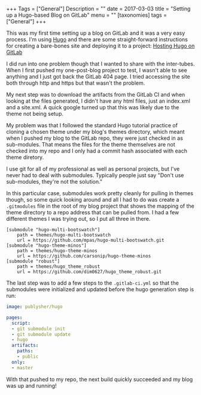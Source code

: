 +++
Tags = ["General"]
Description = ""
date = 2017-03-03
title = "Setting up a Hugo-based Blog on GitLab"
menu = ""
[taxonomies]
tags = ["General"]
+++

This was my first time setting up a blog on GitLab and it was a very easy process.  I'm using [ Hugo](https://gohugo.io/) and there are some straight-forward instructions for creating a bare-bones site and deploying it to a project: [Hosting Hugo on GitLab](https://gohugo.io/tutorials/hosting-on-gitlab/)

I did run into one problem though that I wanted to share with the inter-tubes.  When I first pushed my one-post-blog project to test, I wasn't able to see anything and I just got back the GitLab 404 page.  I tried accessing the site both through http and https but that wasn't the problem.

My next step was to download the artifacts from the GitLab CI and when looking at the files generated, I didn't have any html files, just an index.xml and a site.xml.  A quick google turned up that this was likely due to the theme not being setup.

My problem was that I followed the standard Hugo tutorial practice of cloning a chosen theme under my blog's themes directory, which meant when I pushed my blog to the GitLab repo, they were just checked in as sub-modules.  That means the files for the theme themselves are not checked into my repo and I only had a commit hash associated with each theme diretory.

I use git for all of my professional as well as personal projects, but I've never had to deal with submodules.  Typically people just say "Don't use sub-modules, they're not the solution."

In this particular case, submodules work pretty cleanly for pulling in themes though, so some quick looking around and all I had to do was create a `.gitmodules` file in the root of my blog project that shows the mapping of the theme directory to a repo address that can be pulled from.  I had a few different themes I was trying out, so I put all three in there.

```
[submodule "hugo-multi-bootswatch"]
	path = themes/hugo-multi-bootswatch
	url = https://github.com/mpas/hugo-multi-bootswatch.git
[submodule "hugo-theme-minos"]
	path = themes/hugo-theme-minos
	url = https://github.com/carsonip/hugo-theme-minos
[submodule "robust"]
	path = themes/hugo_theme_robust
	url = https://github.com/dim0627/hugo_theme_robust.git
```

The last step was to add a few steps to the `.gitlab-ci.yml` so that the submodules were initialized and updated before the hugo generation step is run:

```yml
image: publysher/hugo

pages:
  script:
  - git submodule init
  - git submodule update
  - hugo
  artifacts:
    paths:
    - public
  only:
  - master
```

With that pushed to my repo, the next build quickly succeeded and my blog was up and running!

<div id="commento"></div>
<script src="https://cdn.commento.io/js/commento.js"></script>
